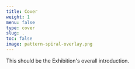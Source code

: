 ```yaml
---
title: Cover
weight: 1
menu: false
type: cover
slug: .
toc: false
image: pattern-spiral-overlay.png
---
```


This should be the Exhibition's overall introduction.
